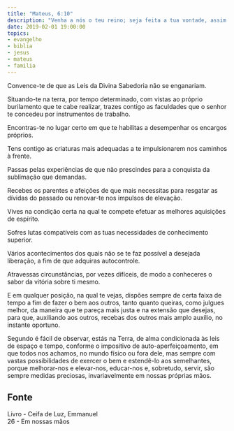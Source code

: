 ```yaml
---
title: "Mateus, 6:10"
description: "Venha a nós o teu reino; seja feita a tua vontade, assim na terra como nos céus. - Jesus"
date: 2019-02-01 19:00:00
topics: 
- evangelho
- biblia
- jesus
- mateus
- familia
---
```


Convence-te de que as Leis da Divina Sabedoria não se enganariam.

Situando-te na terra, por tempo determinado, com vistas ao próprio burilamento
que te cabe realizar, trazes contigo as faculdades que o senhor te concedeu por
instrumentos de trabalho.

Encontras-te no lugar certo em que te habilitas a desempenhar os encargos
próprios.

Tens contigo as criaturas mais adequadas a te impulsionarem nos caminhos à
frente.

Passas pelas experiências de que não prescindes para a conquista da sublimação
que demandas.

Recebes os parentes e afeições de que mais necessitas para resgatar as dívidas
do passado ou renovar-te nos impulsos de elevação.

Vives na condição certa na qual te compete efetuar as melhores aquisições de
espírito.

Sofres lutas compatíveis com as tuas necessidades de conhecimento superior.

Vários acontecimentos dos quais não se te faz possível a desejada liberação, a
fim de que adquiras autocontrole.

Atravessas circunstâncias, por vezes difíceis, de modo a conheceres o sabor da
vitória sobre ti mesmo.

E em qualquer posição, na qual te vejas, dispões sempre de certa faixa de tempo a fim de
fazer o bem aos outros, tanto quanto queiras, como julgues melhor, da maneira que te
pareça mais justa e na extensão que desejas, para que, auxiliando aos outros, recebas dos
outros mais amplo auxílio, no instante oportuno.

Segundo é fácil de observar, estás na Terra, de alma condicionada às leis de
espaço e tempo, conforme o impositivo de auto-aperfeiçoamento, em que todos nos
achamos, no mundo físico ou fora dele, mas sempre com vastas possibilidades de
exercer o bem e estendê-lo aos semelhantes, porque melhorar-nos e elevar-nos,
educar-nos e, sobretudo, servir, são sempre medidas preciosas, invariavelmente
em nossas próprias mãos.




## Fonte
Livro - Ceifa de Luz, Emmanuel  
26 - Em nossas mãos
